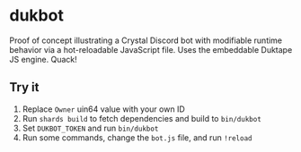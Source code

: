 # dukbot

Proof of concept illustrating a Crystal Discord bot with modifiable runtime
behavior via a hot-reloadable JavaScript file. Uses the embeddable Duktape
JS engine. Quack!

## Try it

1. Replace `Owner` uin64 value with your own ID
2. Run `shards build` to fetch dependencies and build to `bin/dukbot`
3. Set `DUKBOT_TOKEN` and run `bin/dukbot`
4. Run some commands, change the `bot.js` file, and run `!reload`
